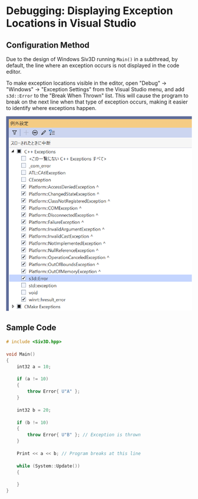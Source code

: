 # Debugging: Displaying Exception Locations in Visual Studio

## Configuration Method
Due to the design of Windows Siv3D running `Main()` in a subthread, by default, the line where an exception occurs is not displayed in the code editor.

To make exception locations visible in the editor, open "Debug" → "Windows" → "Exception Settings" from the Visual Studio menu, and add `s3d::Error` to the "Break When Thrown" list. This will cause the program to break on the next line when that type of exception occurs, making it easier to identify where exceptions happen.

![](https://raw.githubusercontent.com/Siv3D/siv3d.site.resource/main/v7/tools/msvc-exception.png)

## Sample Code

```cpp
# include <Siv3D.hpp>

void Main()
{
	int32 a = 10;

	if (a != 10)
	{
		throw Error{ U"A" };
	}

	int32 b = 20;

	if (b != 10)
	{
		throw Error{ U"B" }; // Exception is thrown
	}

	Print << a << b; // Program breaks at this line

	while (System::Update())
	{

	}
}
```